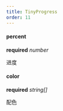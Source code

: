 ```yaml
---
title: TinyProgress
order: 11
---
```


#### percent 

<description>**required** _number_</description>

进度


#### color 

<description>**required** _string[]_</description>

配色
